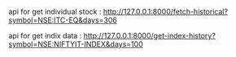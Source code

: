 api for get individual stock : http://127.0.0.1:8000/fetch-historical?symbol=NSE:ITC-EQ&days=306

api for get indix data : http://127.0.0.1:8000/get-index-history?symbol=NSE:NIFTYIT-INDEX&days=100